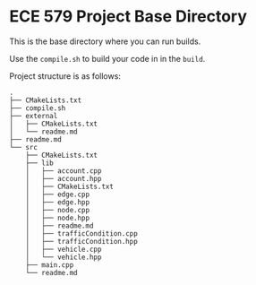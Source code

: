 # ECE 579 Project Base Directory 

This is the base directory where you can run builds.

Use the `compile.sh` to build your code in in the `build`.

Project structure is as follows:

```
.
├── CMakeLists.txt
├── compile.sh
├── external
│   ├── CMakeLists.txt
│   └── readme.md
├── readme.md
└── src
    ├── CMakeLists.txt
    ├── lib
    │   ├── account.cpp
    │   ├── account.hpp
    │   ├── CMakeLists.txt
    │   ├── edge.cpp
    │   ├── edge.hpp
    │   ├── node.cpp
    │   ├── node.hpp
    │   ├── readme.md
    │   ├── trafficCondition.cpp
    │   ├── trafficCondition.hpp
    │   ├── vehicle.cpp
    │   └── vehicle.hpp
    ├── main.cpp
    └── readme.md
```
